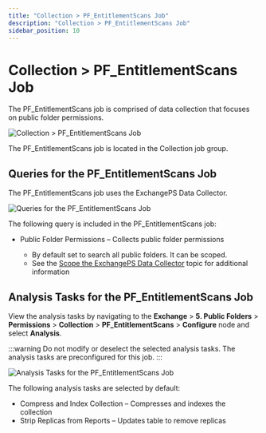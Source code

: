 ```yaml
---
title: "Collection > PF_EntitlementScans Job"
description: "Collection > PF_EntitlementScans Job"
sidebar_position: 10
---
```


# Collection > PF_EntitlementScans Job

The PF_EntitlementScans job is comprised of data collection that focuses on public folder
permissions.

![Collection > PF_EntitlementScans Job](/images/accessanalyzer/12.0/solutions/exchange/publicfolders/permissions/collectionjobstree.webp)

The PF_EntitlementScans job is located in the Collection job group.

## Queries for the PF_EntitlementScans Job

The PF_EntitlementScans job uses the ExchangePS Data Collector.

![Queries for the PF_EntitlementScans Job](/images/accessanalyzer/12.0/solutions/exchange/publicfolders/permissions/entitlementscansquery.webp)

The following query is included in the PF_EntitlementScans job:

- Public Folder Permissions – Collects public folder permissions

    - By default set to search all public folders. It can be scoped.
    - See the
      [Scope the ExchangePS Data Collector](/docs/accessanalyzer/12.0/solutions/exchange/casmetrics/ex_aspolicies.md#scope-the-exchangeps-data-collector)
      topic for additional information

## Analysis Tasks for the PF_EntitlementScans Job

View the analysis tasks by navigating to the **Exchange** > **5. Public Folders** >
**Permissions** > **Collection** > **PF_EntitlementScans** > **Configure** node and select
**Analysis**.

:::warning
Do not modify or deselect the selected analysis tasks. The analysis tasks are
preconfigured for this job.
:::


![Analysis Tasks for the PF_EntitlementScans Job](/images/accessanalyzer/12.0/solutions/exchange/publicfolders/permissions/entitlementscansanalysis.webp)

The following analysis tasks are selected by default:

- Compress and Index Collection – Compresses and indexes the collection
- Strip Replicas from Reports – Updates table to remove replicas
